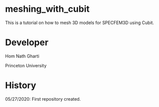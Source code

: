 # meshing_with_cubit
This is a tutorial on how to mesh 3D models for SPECFEM3D using Cubit.
# Developer
Hom Nath Gharti

Princeton University
# History
05/27/2020: First repository created. 
